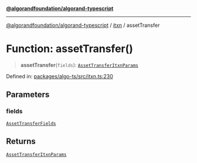 [**@algorandfoundation/algorand-typescript**](../../../README.md)

***

[@algorandfoundation/algorand-typescript](../../../README.md) / [itxn](../README.md) / assetTransfer

# Function: assetTransfer()

> **assetTransfer**(`fields`): [`AssetTransferItxnParams`](../interfaces/AssetTransferItxnParams.md)

Defined in: [packages/algo-ts/src/itxn.ts:230](https://github.com/algorandfoundation/puya-ts/blob/14c9827d80da81ff08b4923e997ba22be04aa0db/packages/algo-ts/src/itxn.ts#L230)

## Parameters

### fields

[`AssetTransferFields`](../interfaces/AssetTransferFields.md)

## Returns

[`AssetTransferItxnParams`](../interfaces/AssetTransferItxnParams.md)
